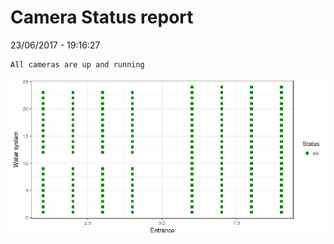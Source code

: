 Camera Status report
================
23/06/2017 - 19:16:27

    All cameras are up and running

![](camreport_files/figure-markdown_github/unnamed-chunk-2-1.png)
